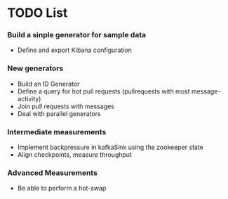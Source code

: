 # TODO List

### Build a sinple generator for sample data
- Define and export Kibana configuration


### New generators
- Build an ID Generator
- Define a query for hot pull requests (pullrequests with most message-activity)
- Join pull requests with messages
- Deal with parallel generators



### Intermediate measurements

- Implement backpressure in kafkaSink using the zookeeper state
- Align checkpoints, measure throughput




### Advanced Measurements
- Be able to perform a hot-swap